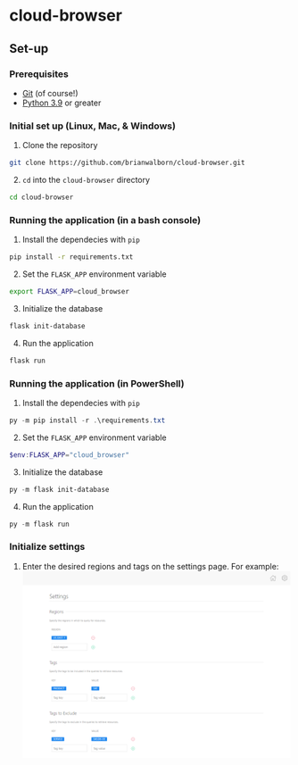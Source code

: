 # cloud-browser
## Set-up
### Prerequisites
- [Git](https://git-scm.com/downloads) (of course!)
- [Python 3.9](https://www.python.org/downloads/release/python-395/) or greater
### Initial set up (Linux, Mac, & Windows)
1. Clone the repository
```sh
git clone https://github.com/brianwalborn/cloud-browser.git
```
2. `cd` into the `cloud-browser` directory
```sh
cd cloud-browser
```
### Running the application (in a bash console)
1. Install the dependecies with `pip`
```sh
pip install -r requirements.txt
```
2. Set the `FLASK_APP` environment variable
```sh
export FLASK_APP=cloud_browser
```
3. Initialize the database
```sh
flask init-database
```
4. Run the application
```sh
flask run
```
### Running the application (in PowerShell)
1. Install the dependecies with `pip`
```powershell
py -m pip install -r .\requirements.txt
```
2. Set the `FLASK_APP` environment variable
```powershell
$env:FLASK_APP="cloud_browser"
```
3. Initialize the database
```powershell
py -m flask init-database
```
4. Run the application
```powershell
py -m flask run
```
### Initialize settings
1. Enter the desired regions and tags on the settings page. For example:
![alt text](cloud_browser/static/images/settings.png)
